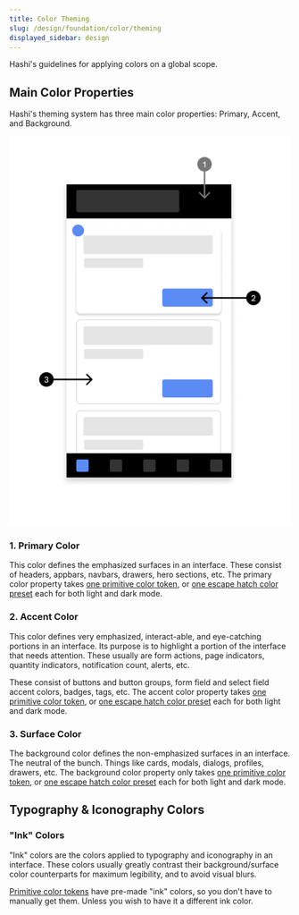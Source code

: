 ```yaml
---
title: Color Theming
slug: /design/foundation/color/theming
displayed_sidebar: design
---
```

Hashi's guidelines for applying colors on a global scope.

## Main Color Properties
Hashi's theming system has three main color properties: Primary, Accent, and Background.

![color theming](../_media/color-theming.png)

### 1. Primary Color
This color defines the emphasized surfaces in an interface. These consist of headers, appbars, navbars, drawers, hero sections, etc. The primary color
property takes [one primitive color token](color-tokens.md#primitive-color-tokens), or [one escape hatch color preset](color-tokens.md#escape-hatch-colors) each for both light
and dark mode.

### 2. Accent Color
This color defines very emphasized, interact-able, and eye-catching portions in an interface. Its purpose is to highlight a portion
of the interface that needs attention. These usually are form actions, page indicators, quantity indicators,
notification count, alerts, etc.

These consist of buttons and button groups, form field and select field accent colors, badges, tags, etc. The accent
color property takes [one primitive color token](color-tokens.md#primitive-color-tokens), or [one escape hatch color preset](color-tokens.md#escape-hatch-colors) each for both light
and dark mode.

### 3. Surface Color
The background color defines the non-emphasized surfaces in an interface. The neutral of the bunch. Things like cards, modals, dialogs, profiles, drawers, etc. The background color property only
takes [one primitive color token](color-tokens.md#primitive-color-tokens), or [one escape hatch color preset](color-tokens.md#escape-hatch-colors) each for both light
and dark mode.

## Typography & Iconography Colors

### "Ink" Colors
"Ink" colors are the colors applied to typography and iconography in an interface. These colors usually greatly contrast their background/surface color counterparts for maximum legibility, and to avoid visual blurs.

[Primitive color tokens](color-tokens.md#primitive-color-tokens) have pre-made "ink" colors, so you don't have to manually get them. Unless you wish to have it a different ink color.